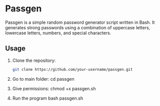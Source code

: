 # Passgen

Passgen is a simple random password generator script written in Bash. It generates strong passwords using a combination of uppercase letters, lowercase letters, numbers, and special characters.

## Usage

1. Clone the repository:
   ```bash
   git clone https://github.com/your-username/passgen.git

2. Go to main folder:
cd passgen

3. Give permissions:
chmod +x passgen.sh

4. Run the program
bash passgen.sh
